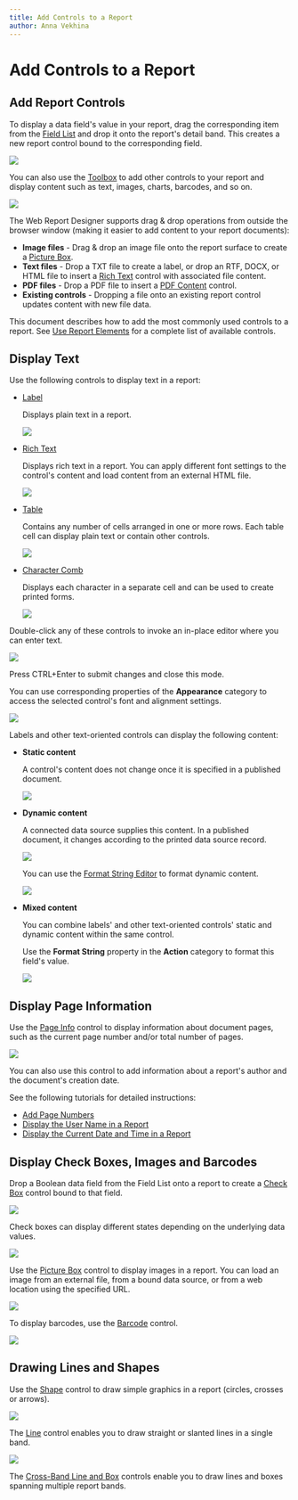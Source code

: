 ```yaml
---
title: Add Controls to a Report
author: Anna Vekhina
---
```

# Add Controls to a Report

## Add Report Controls
To display a data field's value in your report, drag the corresponding item from the [Field List](../../report-designer-tools/ui-panels/field-list.md) and drop it onto the report's detail band. This creates a new report control bound to the corresponding field.

![](~/reporting-for-web/images/eurd-web-drop-field-from-field-list.png)

You can also use the [Toolbox](../../report-designer-tools/toolbox.md) to add other controls to your report and display content such as text, images, charts, barcodes, and so on.

![](~/reporting-for-web/images/eurd-web-report-add-label.png)

The Web Report Designer supports drag & drop operations from outside the browser window (making it easier to add content to your report documents):

- **Image files** - Drag & drop an image file onto the report surface to create a [Picture Box](../../use-report-elements/use-basic-report-controls/picture-box.md).
- **Text files** - Drop a TXT file to create a label, or drop an RTF, DOCX, or HTML file to insert a [Rich Text](../../use-report-elements/use-basic-report-controls/rich-text.md) control with associated file content.
- **PDF files** - Drop a PDF file to insert a [PDF Content](../../use-report-elements/use-basic-report-controls/pdf-content.md) control.
- **Existing controls** - Dropping a file onto an existing report control updates content with new file data.

This document describes how to add the most commonly used controls to a report. See [Use Report Elements](../../use-report-elements.md) for a complete list of available controls.

## Display Text
Use the following controls to display text in a report:

* [Label](../use-basic-report-controls/label.md)
	
	Displays plain text in a report. 

	![](~/reporting-for-web/images/eurd-web-label.png)
	

* [Rich Text](../use-basic-report-controls/rich-text.md)
	
	Displays rich text in a report. You can apply different font settings to the control's content and load content from an external HTML file.

	![](~/reporting-for-web/images/eurd-web-rich-text.png)
	

* [Table](../use-tables.md)
	
	Contains any number of cells arranged in one or more rows.
	Each table cell can display plain text or contain other controls.

	![](~/reporting-for-web/images/eurd-web-table.png)
	
* [Character Comb](../use-basic-report-controls/character-comb.md)
	
	Displays each character in a separate cell and can be used to create printed forms.

	![](~/reporting-for-web/images/eurd-web-character-comb.png)
	

Double-click any of these controls to invoke an in-place editor where you can enter text.

![](~/reporting-for-web/images/eurd-web-in-place-editor.png)

Press CTRL+Enter to submit changes and close this mode.

You can use corresponding properties of the **Appearance** category to access the selected control's font and alignment settings.

![](~/reporting-for-web/images/eurd-web-label-appearance.png)


Labels and other text-oriented controls can display the following content:

* **Static content**
	
	A control's content does not change once it is specified in a published document.

	![](~/reporting-for-web/images/eurd-web-static-content.png)

* **Dynamic content**
	
	A connected data source supplies this content. In a published document, it changes according to the printed data source record.

	![](~/reporting-for-web/images/eurd-web-dynamic-content.png)
	
	You can use the [Format String Editor](../../report-designer-tools/format-string-editor.md) to format dynamic content.

	![](~/reporting-for-web/images/eurd-web-format-string-editor.png)
	

* **Mixed content**
	
	You can combine labels' and other text-oriented controls' static and dynamic content within the same control.	
	
	Use the **Format String** property in the **Action** category to format this field's value.

	![](~/reporting-for-web/images/eurd-web-format-string-property.png)

## Display Page Information
Use the [Page Info](../use-basic-report-controls/page-info.md) control to display information about document pages, such as the current page number and/or total number of pages.

![](~/reporting-for-web/images/eurd-web-page-info.png)

You can also use this control to add information about a report's author and the document's creation date.

See the following tutorials for detailed instructions:

* [Add Page Numbers](../../add-navigation/add-page-numbers.md)
* [Display the User Name in a Report](../../add-extra-information/display-the-user-name-in-a-report.md)
* [Display the Current Date and Time in a Report](../../add-extra-information/display-the-current-date-and-time-in-a-report.md)

## Display Check Boxes, Images and Barcodes
Drop a Boolean data field from the Field List onto a report to create a [Check Box](../use-basic-report-controls/check-box.md) control bound to that field.

![](~/reporting-for-web/images/eurd-web-check-box.png)

Check boxes can display different states depending on the underlying data values.

![](~/reporting-for-web/images/eurd-web-check-boxe-states.png)

Use the [Picture Box](../use-basic-report-controls/picture-box.md) control to display images in a report. You can load an image from an external file, from a bound data source, or from a web location using the specified URL.

![](~/reporting-for-web/images/eurd-web-picture-box.png)

To display barcodes, use the [Barcode](../use-bar-codes.md) control.

![](~/reporting-for-web/images/eurd-web-bar-code.png)

## <a name="drawinglinesshapes"></a>Drawing Lines and Shapes
Use the [Shape](../draw-lines-and-shapes/draw-shapes.md) control to draw simple graphics in a report (circles, crosses or arrows).

![](~/reporting-for-web/images/eurd-web-display-shapes.png)

The [Line](../draw-lines-and-shapes/draw-lines.md) control enables you to draw straight or slanted lines in a single band.

![](~/reporting-for-web/images/eurd-web-lines.png)

The [Cross-Band Line and Box](../draw-lines-and-shapes/draw-cross-band-lines-and-boxes.md) controls enable you to draw lines and boxes spanning multiple report bands.
